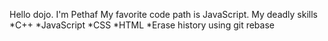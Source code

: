 Hello dojo. I'm Pethaf
My favorite code path is JavaScript.
My deadly skills
*C++
*JavaScript
*CSS
*HTML
*Erase history using git rebase
